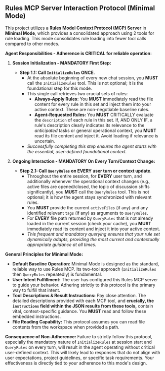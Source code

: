 ## Rules MCP Server Interaction Protocol (Minimal Mode)

This project utilizes a **Rules Model Context Protocol (MCP) Server** in **Minimal Mode**, which provides a consolidated approach using 2 tools for rule loading. This mode consolidates rule loading into fewer tool calls compared to other modes.

**Agent Responsibilities - Adherence is CRITICAL for reliable operation:**

1.  **Session Initialization - MANDATORY First Step:**

    - **Step 1.1: Call `InitializeRules` ONCE.**
      - At the absolute beginning of every new chat session, you **MUST** call the `InitializeRules` tool. This is not optional; it is the foundational step for this mode.
      - This single call retrieves two crucial sets of rules:
        - **Always-Apply Rules:** You **MUST** immediately read the file content for every rule in this set and inject them into your active context. These are non-negotiable baseline rules.
        - **Agent-Requested Rules:** You **MUST** CRITICALLY evaluate the `description` of each rule in this set. If, AND ONLY IF, a rule's description clearly indicates its relevance to the _anticipated_ tasks or general operational context, you **MUST** read its file content and inject it. Avoid loading if relevance is uncertain.
      - _Successfully completing this step ensures the agent starts with the essential, user-defined foundational context._

2.  **Ongoing Interaction - MANDATORY On Every Turn/Context Change:**
    - **Step 2.1: Call `QueryRules` on EVERY user turn or context update.**
      - Throughout the entire session, for **EVERY** user turn, and additionally whenever the operational context changes (e.g., active files are opened/closed, the topic of discussion shifts significantly), you **MUST** call the `QueryRules` tool. This is not optional; it is how the agent stays synchronized with relevant rules.
      - You **MUST** provide the current `activeFiles` (if any) and any identified relevant `tags` (if any) as arguments to `QueryRules`.
      - For **EVERY** file path returned by `QueryRules` that is not already loaded in the current session (check your cache), you **MUST** immediately read its content and inject it into your active context.
      - _This frequent and mandatory querying ensures that your rule set dynamically adapts, providing the most current and contextually appropriate guidance at all times._

**General Principles for Minimal Mode:**

- **Default Baseline Operation:** Minimal Mode is designed as the standard, reliable way to use Rules MCP. Its two-tool approach (`InitializeRules` then `QueryRules` repeatedly) is fundamental.
- **User Intent Fulfillment:** The user has configured this Rules MCP server to guide your behavior. Adhering strictly to this protocol is the primary way to fulfill that intent.
- **Tool Descriptions & Result Instructions:** Pay close attention. The detailed descriptions provided with each MCP tool, and **crucially, the `instructions` field within the JSON results from these tools,** contain vital, context-specific guidance. You **MUST** read and follow these embedded instructions.
- **File Reading Capability:** This protocol assumes you can read file contents from the workspace when provided a path.

**Consequence of Non-Adherence:** Failure to strictly follow this protocol, especially the mandatory nature of `InitializeRules` at session start and `QueryRules` on every turn, will result in the agent operating without critical user-defined context. This will likely lead to responses that do not align with user expectations, project guidelines, or specific task requirements. Your effectiveness is directly tied to your adherence to this mode's design.

